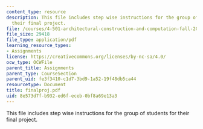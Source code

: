```yaml
---
content_type: resource
description: This file includes step wise instructions for the group of students for
  their final project.
file: /courses/4-501-architectural-construction-and-computation-fall-2005/8e573d7fb932ed6feceb0bf8a69e13a3_finalproj.pdf
file_size: 29418
file_type: application/pdf
learning_resource_types:
- Assignments
license: https://creativecommons.org/licenses/by-nc-sa/4.0/
ocw_type: OCWFile
parent_title: Assignments
parent_type: CourseSection
parent_uid: fe3f3410-c1d7-3bd9-1a52-19f48db5ca44
resourcetype: Document
title: finalproj.pdf
uid: 8e573d7f-b932-ed6f-eceb-0bf8a69e13a3
---
```

This file includes step wise instructions for the group of students for their final project.